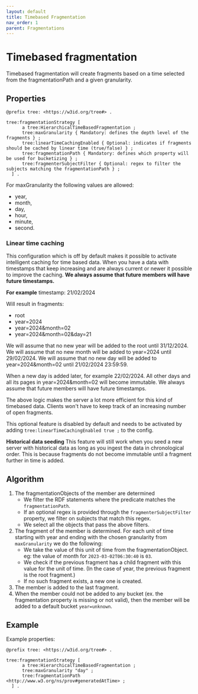 ```yaml
---
layout: default
title: Timebased Fragmentation
nav_order: 1
parent: Fragmentations
---
```


# Timebased fragmentation

Timebased fragmentation will create fragments based on a time selected from the fragmentationPath and a given granularity.

## Properties

  ```turtle
  @prefix tree: <https://w3id.org/tree#> .
  
  tree:fragmentationStrategy [
        a tree:HierarchicalTimeBasedFragmentation ;
        tree:maxGranularity { Mandatory: defines the depth level of the fragments } ;
        tree:linearTimeCachingEnabled { Optional: indicates if fragments should be cached by linear time (true/false) } ;
        tree:fragmentationPath { Mandatory: defines which property will be used for bucketizing } ;
        tree:fragmenterSubjectFilter { Optional: regex to filter the subjects matching the fragmentationPath } ;
    ] .
  ```
For maxGranularity the following values are allowed: 
* year,
* month,
* day,
* hour,
* minute,
* second.

### Linear time caching
This configuration which is off by default makes it possible to activate intelligent caching for time based data.
When you have a data with timestamps that keep increasing and are always current or newer it possible to improve 
the caching. **We always assume that future members will have future timestamps.**

**For example**
timestamp: 21/02/2024

Will result in fragments:
- root
- year=2024
- year=2024&month=02
- year=2024&month=02&day=21

We will assume that no new year will be added to the root until 31/12/2024.
We will assume that no new month will be added to year=2024 until 29/02/2024.
We will assume that no new day will be added to year=2024&month=02 until 21/02/2024 23:59:59.

When a new day is added later, for example 22/02/2024. All other days and all its pages in year=2024&month=02 will 
become immutable. We always assume that future members will have future timestamps.

The above logic makes the server a lot more efficient for this kind of timebased data. Clients won't have to 
keep track of an increasing number of open fragments.

This optional feature is disabled by default and needs to be activated 
by adding  `tree:linearTimeCachingEnabled true ;` to the config.

**Historical data seeding**
This feature will still work when you seed a new server with historical data as long as you ingest the data 
in chronological order. This is because fragments do not become immutable until a fragment further in time is added.

## Algorithm

1. The fragmentationObjects of the member are determined
    - We filter the RDF statements where the predicate matches the `fragmentationPath`.
    - If an optional regex is provided through the `fragmenterSubjectFilter` property, we filter on subjects that match this regex.
    - We select all the objects that pass the above filters.
2. The fragment of the member is determined. For each unit of time starting with year and ending with the chosen granularity from `maxGranularity` we do the following:
    - We take the value of this unit of time from the fragmentationObject. eg: the value of month for `2023-03-02T06:30:40` is `03`.
    - We check if the previous fragment has a child fragment with this value for the unit of time. (In the case of year, the previous fragment is the root fragment.)
    - If no such fragment exists, a new one is created.
3. The member is added to the last fragment.
4. When the member could not be added to any bucket (ex. the fragmentation property is missing or not valid), then the member will be added to a default bucket `year=unknown`.

## Example

Example properties:

  ```turtle
  @prefix tree: <https://w3id.org/tree#> .
  
  tree:fragmentationStrategy [
        a tree:HierarchicalTimeBasedFragmentation ;
        tree:maxGranularity "day" ;
        tree:fragmentationPath <http://www.w3.org/ns/prov#generatedAtTime> ;
    ] .
  ```
